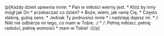 [p]Każdy dzień upewnia mnie: * Pan w miłości wierny jest. * Któż by inny mógł jak On * przebaczać co dzień? * Boże, wiem, jak ranię Cię. * Często słabnę, gubię sens. * Jednak Ty podnosisz mnie * i nadzieję dajesz mi. * /: Nikt nie odbierze mi tego, co mam w Tobie. :/ * /: Pełnię miłości, pełnię radości, pełnię wolności * mam w Tobie! :/[/p]